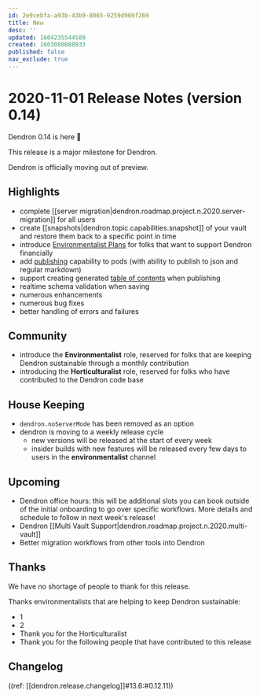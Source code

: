 ```yaml
---
id: 2e9cebfa-a93b-43b9-8065-9259d969f269
title: New
desc: ''
updated: 1604235544589
created: 1603080088933
published: false
nav_exclude: true
---
```


# 2020-11-01 Release Notes (version 0.14)

Dendron 0.14 is here 🌱

This release is a major milestone for Dendron. 

Dendron is officially moving out of preview. 

## Highlights
- complete [[server migration|dendron.roadmap.project.n.2020.server-migration]] for all users
- create [[snapshots|dendron.topic.capabilities.snapshot]] of your vault and restore them back to a specific point in time
- introduce [Environmentalist Plans](https://accounts.dendron.so/account/subscribe) for folks that want to support Dendron financially
- add [publishing](https://dendron.so/notes/66727a39-d0a7-449b-a10d-f6c438185d7f.html#publish) capability to pods (with ability to publish to json and regular markdown)
- support creating generated [table of contents](https://dendron.so/notes/ffa6a4ba-5eda-48c7-add5-8e2333ba27b4.html#toc) when publishing
- realtime schema validation when saving
- numerous enhancements 
- numerous bug fixes 
- better handling of errors and failures 

## Community
- introduce the **Environmentalist** role, reserved for folks that are keeping Dendron sustainable through a monthly contribution
- introducing the **Horticulturalist** role, reserved for folks who have contributed to the Dendron code base

## House Keeping 
- `dendron.noServerMode` has been removed as an option 
- dendron is moving to a weekly release cycle
    - new versions will be released at the start of every week
    - insider builds with new features will be released every few days to users in the **environmentalist** channel

## Upcoming
- Dendron office hours: this will be additional slots you can book outside of the initial onboarding to go over specific workflows. More details and schedule to follow in next week's release!
- Dendron [[Multi Vault Support|dendron.roadmap.project.n.2020.multi-vault]]
- Better migration workflows from other tools into Dendron

## Thanks
We have no shortage of people to thank for this release.

Thanks environmentalists that are helping to keep Dendron sustainable:
- 1
- 2
- Thank you for the Horticulturalist
- Thank you for the following people that have contributed to this release

## Changelog

((ref: [[dendron.release.changelog]]#13.6:#0.12.11))